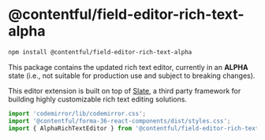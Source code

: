 # @contentful/field-editor-rich-text-alpha

```bash
npm install @contentful/field-editor-rich-text-alpha
```

This package contains the updated rich text editor, currently in an **ALPHA** state (i.e., not suitable for production use and subject to breaking changes).

This editor extension is built on top of [Slate](https://github.com/ianstormtaylor/slate), a third party framework for building highly customizable rich text editing solutions.

```js
import 'codemirror/lib/codemirror.css';
import '@contentful/forma-36-react-components/dist/styles.css';
import { AlphaRichTextEditor } from '@contentful/field-editor-rich-text-alpha';
```

